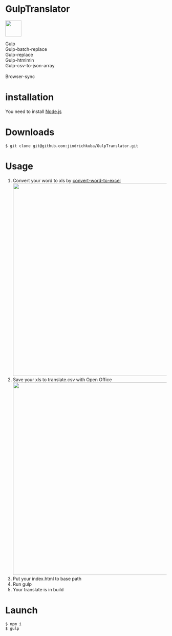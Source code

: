 # GulpTranslator
<p><img width="50" src="https://raw.githubusercontent.com/gulpjs/artwork/master/gulp-2x.png" style="max-width:100%;">
</p>
Gulp <br />
Gulp-batch-replace <br />
Gulp-replace <br />
Gulp-htmlmin <br />
Gulp-csv-to-json-array<br />
<br />
Browser-sync

# installation 
You need to install <a href="http://nodejs.org" target="_blank">Node.js</a>

# Downloads
<pre><code>$ git clone git@github.com:jindrichkuba/GulpTranslator.git</code></pre>

# Usage
1) Convert your word to xls by <a href="http://www.watermark-images.com/convert-word-to-excel.aspx" target="_blank">convert-word-to-excel</a> <br />
<img src="https://raw.githubusercontent.com/jindrichkuba/GulpTranslator/master/example/word.png" width="600" style="max-width:100%;"> <br />
2) Save your xls to translate.csv with Open Office  <br />
<img src="https://raw.githubusercontent.com/jindrichkuba/GulpTranslator/master/example/open_office.png" width="600" style="max-width:100%;"> <br />
3) Put your index.html to base path <br />
4) Run gulp<br />
5) Your translate is in build 

# Launch
<pre><code>$ npm i
$ gulp</code></pre>
